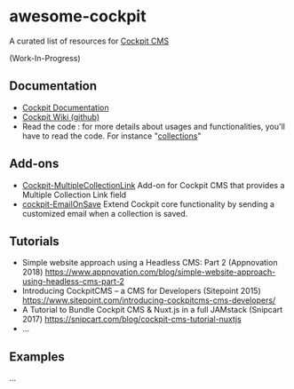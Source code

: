 # awesome-cockpit
A curated list of resources for [Cockpit CMS](https://github.com/agentejo/cockpit)

(Work-In-Progress)

## Documentation

* [Cockpit Documentation](https://getcockpit.com/documentation)
* [Cockpit Wiki (github)](https://github.com/agentejo/cockpit/wiki)
* Read the code : for more details about usages and functionalities, you'll have to read the code. For instance "[collections](https://github.com/agentejo/cockpit/blob/next/modules/Collections/bootstrap.php)"


## Add-ons

* [Cockpit-MultipleCollectionLink](https://github.com/pauloamgomes/Cockpit-MultipleCollectionLink)
Add-on for Cockpit CMS that provides a Multiple Collection Link field
* [cockpit-EmailOnSave](https://github.com/pauloamgomes/cockpit-EmailOnSave)
Extend Cockpit core functionality by sending a customized email when a collection is saved.

## Tutorials
* Simple website approach using a Headless CMS: Part 2 (Appnovation 2018) https://www.appnovation.com/blog/simple-website-approach-using-headless-cms-part-2
* Introducing CockpitCMS – a CMS for Developers (Sitepoint 2015) https://www.sitepoint.com/introducing-cockpitcms-cms-developers/
* A Tutorial to Bundle Cockpit CMS & Nuxt.js in a full JAMstack (Snipcart 2017) https://snipcart.com/blog/cockpit-cms-tutorial-nuxtjs
* ...

## Examples
...
